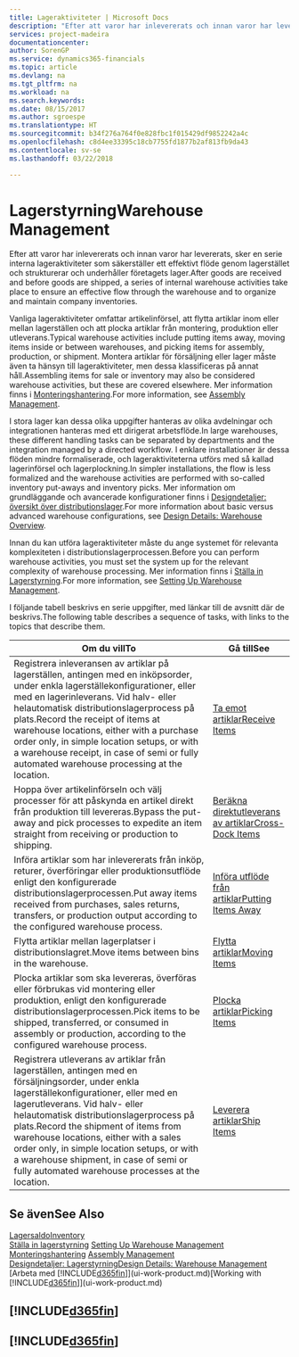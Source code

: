 ```yaml
---
title: Lageraktiviteter | Microsoft Docs
description: "Efter att varor har inlevererats och innan varor har levererats, sker en serie interna lageraktiviteter som säkerställer ett effektivt flöde genom lagerstället och strukturerar och underhåller företagets lager."
services: project-madeira
documentationcenter: 
author: SorenGP
ms.service: dynamics365-financials
ms.topic: article
ms.devlang: na
ms.tgt_pltfrm: na
ms.workload: na
ms.search.keywords: 
ms.date: 08/15/2017
ms.author: sgroespe
ms.translationtype: HT
ms.sourcegitcommit: b34f276a764f0e828fbc1f015429df9852242a4c
ms.openlocfilehash: c8d4ee33395c18cb7755fd1877b2af813fb9da43
ms.contentlocale: sv-se
ms.lasthandoff: 03/22/2018

---
```

# <a name="warehouse-management"></a><span data-ttu-id="d7264-103">Lagerstyrning</span><span class="sxs-lookup"><span data-stu-id="d7264-103">Warehouse Management</span></span>
<span data-ttu-id="d7264-104">Efter att varor har inlevererats och innan varor har levererats, sker en serie interna lageraktiviteter som säkerställer ett effektivt flöde genom lagerstället och strukturerar och underhåller företagets lager.</span><span class="sxs-lookup"><span data-stu-id="d7264-104">After goods are received and before goods are shipped, a series of internal warehouse activities take place to ensure an effective flow through the warehouse and to organize and maintain company inventories.</span></span>

<span data-ttu-id="d7264-105">Vanliga lageraktiviteter omfattar artikelinförsel, att flytta artiklar inom eller mellan lagerställen och att plocka artiklar från montering, produktion eller utleverans.</span><span class="sxs-lookup"><span data-stu-id="d7264-105">Typical warehouse activities include putting items away, moving items inside or between warehouses, and picking items for assembly, production, or shipment.</span></span> <span data-ttu-id="d7264-106">Montera artiklar för försäljning eller lager måste även ta hänsyn till lageraktiviteter, men dessa klassificeras på annat håll.</span><span class="sxs-lookup"><span data-stu-id="d7264-106">Assembling items for sale or inventory may also be considered warehouse activities, but these are covered elsewhere.</span></span> <span data-ttu-id="d7264-107">Mer information finns i [Monteringshantering](assembly-assemble-items.md).</span><span class="sxs-lookup"><span data-stu-id="d7264-107">For more information, see [Assembly Management](assembly-assemble-items.md).</span></span>  

<span data-ttu-id="d7264-108">I stora lager kan dessa olika uppgifter hanteras av olika avdelningar och integrationen hanteras med ett dirigerat arbetsflöde.</span><span class="sxs-lookup"><span data-stu-id="d7264-108">In large warehouses, these different handling tasks can be separated by departments and the integration managed by a directed workflow.</span></span> <span data-ttu-id="d7264-109">I enklare installationer är dessa flöden mindre formaliserade, och lageraktiviteterna utförs med så kallad lagerinförsel och lagerplockning.</span><span class="sxs-lookup"><span data-stu-id="d7264-109">In simpler installations, the flow is less formalized and the warehouse activities are performed with so-called inventory put-aways and inventory picks.</span></span> <span data-ttu-id="d7264-110">Mer information om grundläggande och avancerade konfigurationer finns i [Designdetaljer: översikt över distributionslager](design-details-warehouse-overview.md).</span><span class="sxs-lookup"><span data-stu-id="d7264-110">For more information about basic versus advanced warehouse configurations, see [Design Details: Warehouse Overview](design-details-warehouse-overview.md).</span></span>

<span data-ttu-id="d7264-111">Innan du kan utföra lageraktiviteter måste du ange systemet för relevanta komplexiteten i distributionslagerprocessen.</span><span class="sxs-lookup"><span data-stu-id="d7264-111">Before you can perform warehouse activities, you must set the system up for the relevant complexity of warehouse processing.</span></span> <span data-ttu-id="d7264-112">Mer information finns i [Ställa in Lagerstyrning](warehouse-setup-warehouse.md).</span><span class="sxs-lookup"><span data-stu-id="d7264-112">For more information, see [Setting Up Warehouse Management](warehouse-setup-warehouse.md).</span></span>

 <span data-ttu-id="d7264-113">I följande tabell beskrivs en serie uppgifter, med länkar till de avsnitt där de beskrivs.</span><span class="sxs-lookup"><span data-stu-id="d7264-113">The following table describes a sequence of tasks, with links to the topics that describe them.</span></span>   

|<span data-ttu-id="d7264-114">**Om du vill**</span><span class="sxs-lookup"><span data-stu-id="d7264-114">**To**</span></span>|<span data-ttu-id="d7264-115">**Gå till**</span><span class="sxs-lookup"><span data-stu-id="d7264-115">**See**</span></span>|  
|------------|-------------|  
|<span data-ttu-id="d7264-116">Registrera inleveransen av artiklar på lagerställen, antingen med en inköpsorder, under enkla lagerställekonfigurationer, eller med en lagerinleverans. Vid halv- eller helautomatisk distributionslagerprocess på plats.</span><span class="sxs-lookup"><span data-stu-id="d7264-116">Record the receipt of items at warehouse locations, either with a purchase order only, in simple location setups, or with a warehouse receipt, in case of semi or fully automated warehouse processing at the location.</span></span>|[<span data-ttu-id="d7264-117">Ta emot artiklar</span><span class="sxs-lookup"><span data-stu-id="d7264-117">Receive Items</span></span>](warehouse-how-receive-items.md)|
|<span data-ttu-id="d7264-118">Hoppa över artikelinförseln och välj processer för att påskynda en artikel direkt från produktion till levereras.</span><span class="sxs-lookup"><span data-stu-id="d7264-118">Bypass the put-away and pick processes to expedite an item straight from receiving or production to shipping.</span></span>|[<span data-ttu-id="d7264-119">Beräkna direktutleverans av artiklar</span><span class="sxs-lookup"><span data-stu-id="d7264-119">Cross-Dock Items</span></span>](warehouse-how-to-cross-dock-items.md)|    
|<span data-ttu-id="d7264-120">Införa artiklar som har inlevererats från inköp, returer, överföringar eller produktionsutflöde enligt den konfigurerade distributionslagerprocessen.</span><span class="sxs-lookup"><span data-stu-id="d7264-120">Put away items received from purchases, sales returns, transfers, or production output according to the configured warehouse process.</span></span>|[<span data-ttu-id="d7264-121">Införa utflöde från artiklar</span><span class="sxs-lookup"><span data-stu-id="d7264-121">Putting Items Away</span></span>](warehouse-put-away-items.md)|
|<span data-ttu-id="d7264-122">Flytta artiklar mellan lagerplatser i distributionslagret.</span><span class="sxs-lookup"><span data-stu-id="d7264-122">Move items between bins in the warehouse.</span></span>|[<span data-ttu-id="d7264-123">Flytta artiklar</span><span class="sxs-lookup"><span data-stu-id="d7264-123">Moving Items</span></span>](warehouse-move-items.md)|
|<span data-ttu-id="d7264-124">Plocka artiklar som ska levereras, överföras eller förbrukas vid montering eller produktion, enligt den konfigurerade distributionslagerprocessen.</span><span class="sxs-lookup"><span data-stu-id="d7264-124">Pick items to be shipped, transferred, or consumed in assembly or production, according to the configured warehouse process.</span></span>|[<span data-ttu-id="d7264-125">Plocka artiklar</span><span class="sxs-lookup"><span data-stu-id="d7264-125">Picking Items</span></span>](warehouse-pick-items.md)|
|<span data-ttu-id="d7264-126">Registrera utleverans av artiklar från lagerställen, antingen med en försäljningsorder, under enkla lagerställekonfigurationer, eller med en lagerutleverans. Vid halv- eller helautomatisk distributionslagerprocess på plats.</span><span class="sxs-lookup"><span data-stu-id="d7264-126">Record the shipment of items from warehouse locations, either with a sales order only, in simple location setups, or with a warehouse shipment, in case of semi or fully automated warehouse processes at the location.</span></span>|[<span data-ttu-id="d7264-127">Leverera artiklar</span><span class="sxs-lookup"><span data-stu-id="d7264-127">Ship Items</span></span>](warehouse-how-ship-items.md)|  

## <a name="see-also"></a><span data-ttu-id="d7264-128">Se även</span><span class="sxs-lookup"><span data-stu-id="d7264-128">See Also</span></span>  
[<span data-ttu-id="d7264-129">Lagersaldo</span><span class="sxs-lookup"><span data-stu-id="d7264-129">Inventory</span></span>](inventory-manage-inventory.md)  
<span data-ttu-id="d7264-130">[Ställa in lagerstyrning](warehouse-setup-warehouse.md)   </span><span class="sxs-lookup"><span data-stu-id="d7264-130">[Setting Up Warehouse Management](warehouse-setup-warehouse.md)   </span></span>  
<span data-ttu-id="d7264-131">[Monteringshantering](assembly-assemble-items.md)  </span><span class="sxs-lookup"><span data-stu-id="d7264-131">[Assembly Management](assembly-assemble-items.md)  </span></span>  
[<span data-ttu-id="d7264-132">Designdetaljer: Lagerstyrning</span><span class="sxs-lookup"><span data-stu-id="d7264-132">Design Details: Warehouse Management</span></span>](design-details-warehouse-management.md)  
<span data-ttu-id="d7264-133">[Arbeta med [!INCLUDE[d365fin](includes/d365fin_md.md)]](ui-work-product.md)</span><span class="sxs-lookup"><span data-stu-id="d7264-133">[Working with [!INCLUDE[d365fin](includes/d365fin_md.md)]](ui-work-product.md)</span></span>  

## [!INCLUDE[d365fin](includes/free_trial_md.md)]  
## [!INCLUDE[d365fin](includes/training_link_md.md)]

